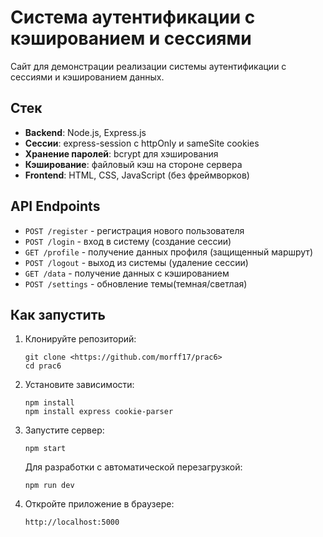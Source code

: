 # Система аутентификации с кэшированием и сессиями

Сайт для демонстрации реализации системы аутентификации с сессиями и кэшированием данных. 


## Стек

- **Backend**: Node.js, Express.js
- **Сессии**: express-session с httpOnly и sameSite cookies
- **Хранение паролей**: bcrypt для хэширования
- **Кэширование**: файловый кэш на стороне сервера
- **Frontend**: HTML, CSS, JavaScript (без фреймворков)

## API Endpoints

- `POST /register` - регистрация нового пользователя
- `POST /login` - вход в систему (создание сессии)
- `GET /profile` - получение данных профиля (защищенный маршрут)
- `POST /logout` - выход из системы (удаление сессии)
- `GET /data` - получение данных с кэшированием
- `POST /settings` - обновление темы(темная/светлая)

## Как запустить

1. Клонируйте репозиторий:
   ```
   git clone <https://github.com/morff17/prac6>
   cd prac6
   ```

2. Установите зависимости:
   ```
   npm install
   npm install express cookie-parser
   
   ```

3. Запустите сервер:
   ```
   npm start
   ```
   
   Для разработки с автоматической перезагрузкой:
   ```
   npm run dev
   ```

4. Откройте приложение в браузере:
   ```
   http://localhost:5000
   ```

